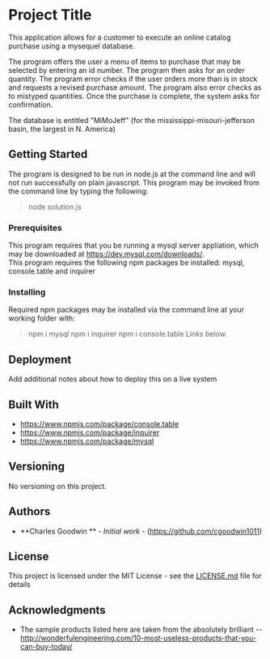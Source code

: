 # Project Title

This application allows for a customer to execute an online catalog purchase using a mysequel database.  

The program offers the user a menu of items to purchase that may be selected by entering an id number.  The program then asks for an order quantity.  The program error checks if the user orders more than is in stock and requests a revised purchase amount.  The program also error checks as to mistyped quantities.  Once the purchase is complete, the system asks for confirmation.   

The database is entitled "MiMoJeff" (for the mississippi-misouri-jefferson basin, the largest in N. America)  

## Getting Started

The program is designed to be run in node.js at the command line and will not run successfully on plain javascript.  This program may be invoked from the command line by typing the following: 
> node solution.js 

### Prerequisites

This program requires that you be running a mysql server appliation, which may be downloaded at https://dev.mysql.com/downloads/.  
This program requires the following npm packages be installed: mysql, console.table and inquirer

### Installing

Required npm packages may be installed via the command line at your working folder with:
> npm i mysql
> npm i inquirer
> npm i console.table
Links below.  

## Deployment

Add additional notes about how to deploy this on a live system

## Built With

* https://www.npmjs.com/package/console.table
* https://www.npmjs.com/package/inquirer
* https://www.npmjs.com/package/mysql

## Versioning

No versioning on this project.  

## Authors


* **Charles Goodwin ** - *Initial work* - (https://github.com/cgoodwin1011)


## License

This project is licensed under the MIT License - see the [LICENSE.md](LICENSE.md) file for details

## Acknowledgments

* The sample products listed here are taken from the absolutely brilliant -- http://wonderfulengineering.com/10-most-useless-products-that-you-can-buy-today/
